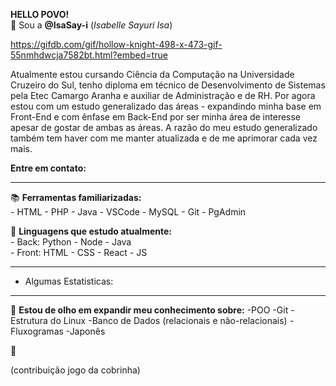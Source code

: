 
**HELLO POVO!**<br>
👋 Sou a **@IsaSay-i** (_Isabelle Sayuri Isa_)

https://gifdb.com/gif/hollow-knight-498-x-473-gif-55nmhdwcja7582bt.html?embed=true

Atualmente estou cursando Ciência da Computação na Universidade Cruzeiro do Sul, tenho diploma
em técnico de Desenvolvimento de Sistemas pela Etec Camargo Aranha e auxiliar de Administração e de RH.
Por agora estou com um estudo generalizado das áreas - expandindo minha base em Front-End e com ênfase em
Back-End por ser minha área de interesse apesar de gostar de ambas as áreas.
A razão do meu estudo generalizado também tem haver com me manter atualizada e de me aprimorar cada
vez mais.

**Entre em contato:**
<hr>

📚 **Ferramentas familiarizadas:** <br>
    - HTML
    - PHP
    - Java
    - VSCode
    - MySQL
    - Git
    - PgAdmin

🌱 **Linguagens que estudo atualmente:** <br>
    - Back:    Python - Node - Java <br>
    - Front:   HTML - CSS - React - JS

<hr>
     
- Algumas Estatisticas:

<hr>
        
👀 **Estou de olho em expandir meu conhecimento sobre:**
  -POO
  -Git
  -Estrutura do Linux
  -Banco de Dados (relacionais e não-relacionais)
  -Fluxogramas
  -Japonês

🤗

(contribuição jogo da cobrinha)
